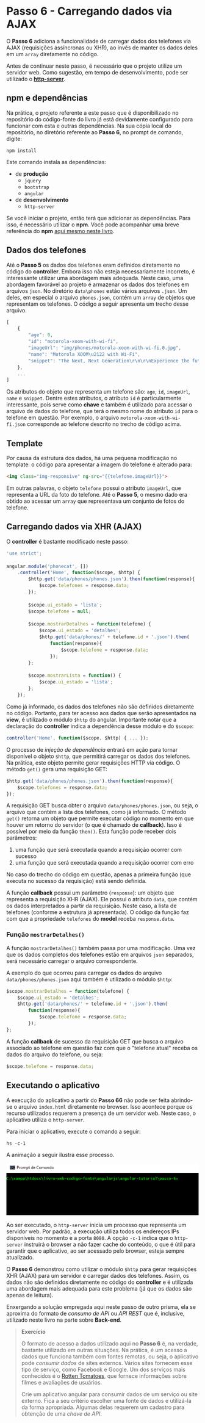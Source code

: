 # Passo 6 - Carregando dados via AJAX

O **Passo 6** adiciona a funcionalidade de carregar dados dos telefones via AJAX (requisições assíncronas ou XHR), ao invés de manter os dados deles em um `array` diretamente no código.

Antes de continuar neste passo, é necessário que o projeto utilize um servidor web. Como sugestão, em tempo de desenvolvimento, pode ser utilizado o [**http-server**](https://www.npmjs.com/package/http-server).

## npm e dependências 

Na prática, o projeto referente a este passo que é disponibilizado no repositório do código-fonte do livro já está devidamente configurado para funcionar com esta e outras dependências. Na sua cópia local do repositório, no diretório referente ao **Passo 6**, no prompt de comando, digite:

```
npm install
```

Este comando instala as dependências:
* de **produção**
    * `jquery`
    * `bootstrap`
    * `angular`
* de **desenvolvimento**
    * `http-server`

Se você iniciar o projeto, então terá que adicionar as dependências. Para isso, é necessário utilizar o **npm**. Você pode acompanhar uma breve referência do **npm** [aqui mesmo neste livro](../ferramentas/npm.md).

## Dados dos telefones

Até o **Passo 5** os dados dos telefones eram definidos diretamente no código do **controller**. Embora isso não esteja necessariamente incorreto, é interessante utilizar uma abordagem mais adequada. Neste caso, uma abordagem favorável ao projeto é armazenar os dados dos telefones em arquivos `json`. No diretório `data\phones` estão vários arquivos `.json`. Um deles, em especial o arquivo `phones.json`, contém um `array` de objetos que representam os telefones. O código a seguir apresenta um trecho desse arquivo.

```javascript
[
    {
        "age": 0, 
        "id": "motorola-xoom-with-wi-fi", 
        "imageUrl": "img/phones/motorola-xoom-with-wi-fi.0.jpg", 
        "name": "Motorola XOOM\u2122 with Wi-Fi", 
        "snippet": "The Next, Next Generation\r\n\r\nExperience the future with Motorola XOOM with Wi-Fi, the world's first tablet powered by Android 3.0 (Honeycomb)."
    },
    ...
]
```

Os atributos do objeto que representa um telefone são: `age`, `id`, `imageUrl`, `name` e `snippet`. Dentre estes atributos, o atributo `id` é particularmente interessante, pois serve como **chave** e também é utilizado para acessar o arquivo de dados do telefone, que terá o mesmo nome do atributo `id` para o telefone em questão. Por exemplo, o arquivo `motorola-xoom-with-wi-fi.json` corresponde ao telefone descrito no trecho de código acima.


## Template

Por causa da estrutura dos dados, há uma pequena modificação no template: o código para apresentar a imagem do telefone é alterado para:

```html
<img class="img-responsive" ng-src="{{telefone.imageUrl}}">
```

Em outras palavras, o objeto `telefone` possui o atributo `imageUrl`, que representa a URL da foto do telefone. Até o **Passo 5**, o mesmo dado era obtido ao acessar um `array` que representava um conjunto de fotos do telefone.

## Carregando dados via XHR (AJAX)

O **controller** é bastante modificado neste passo:

```javascript
'use strict';

angular.module('phonecat', [])
    .controller('Home', function($scope, $http) {
        $http.get('data/phones/phones.json').then(function(response){
            $scope.telefones = response.data;
        });
        
        $scope.ui_estado = 'lista';
        $scope.telefone = null;
        
        $scope.mostrarDetalhes = function(telefone) {
            $scope.ui_estado = 'detalhes';
            $http.get('data/phones/' + telefone.id + '.json').then(
                function(response){
                    $scope.telefone = response.data;
                });
        };
        
        $scope.mostrarLista = function() {
            $scope.ui_estado = 'lista';
        };
    });
```

Como já informado, os dados dos telefones não são definidos diretamente no código. Portanto, para ter acesso aos dados que serão apresentados na **view**, é utilizado o módulo `$http` do angular. Importante notar que a declaração do **controller** indica a dependência desse módulo e do `$scope`:

```javascript
controller('Home', function($scope, $http) { ... });
```

O processo de *injeção de dependência* entrará em ação para tornar disponível o objeto `$http`, que permitirá carregar os dados dos telefones. Na prática, este objeto permite gerar requisições HTTP via código. O método `get()` gera uma requisição GET:

```javascript
$http.get('data/phones/phones.json').then(function(response){
    $scope.telefones = response.data;
});
```

A requisição GET busca obter o arquivo `data/phones/phones.json`, ou seja, o arquivo que contém a lista dos telefones, como já informado. O método `get()` retorna um objeto que permite executar código no momento em que houver um retorno do servidor (o que é chamado de **callback**). Isso é possível por meio da função `then()`. Esta função pode receber dois parâmetros:
1. uma função que será executada quando a requisição ocorrer com sucesso
2. uma função que será executada quando a requisição ocorrer com erro

No caso do trecho do código em questão, apenas a primeira função (que executa no sucesso da requisição) está sendo definida. 

A função **callback** possui um parâmetro (`response`): um objeto que representa a requisição XHR (AJAX). Ele possui o atributo `data`, que contém os dados interpretados a partir da requisição. Neste caso, a lista de telefones (conforme a estrutura já apresentada). O código da função faz com que a propriedade `telefones` do **model** receba `response.data`.

### Função `mostrarDetalhes()`

A função `mostrarDetalhes()` também passa por uma modificação. Uma vez que os dados completos dos telefones estão em arquivos `json` separados, será necessário carregar o arquivo correspondente. 

A exemplo do que ocorreu para carregar os dados do arquivo `data/phones/phones.json` aqui também é utilizado o módulo `$http`:

```javascript
$scope.mostrarDetalhes = function(telefone) {
    $scope.ui_estado = 'detalhes';
    $http.get('data/phones/' + telefone.id + '.json').then(
        function(response){
            $scope.telefone = response.data;
        });
};
```

A função **callback** de sucesso da requisição GET que busca o arquivo associado ao telefone em questão faz com que o "telefone atual" receba os dados do arquivo do telefone, ou seja:

```javascript
$scope.telefone = response.data;
```

## Executando o aplicativo

A execução do aplicativo a partir do **Passo 66** não pode ser feita abrindo-se o arquivo `index.html` diretamente no browser. Isso acontece porque os recurso utilizados requerem a presença de um servidor web. Neste caso, o aplicativo utiliza o `http-server`.

Para iniciar o aplicativo, execute o comando a seguir:

```
hs -c-1
```

A animação a seguir ilustra esse processo.

![](passo-6-http-server.gif)

Ao ser executado, o `http-server` inicia um processo que representa um servidor web. Por padrão, a execução utiliza todos os endereços IPs disponíveis no momento e a porta `8080`. A opção `-c-1` indica que o `http-server` instruirá o browser a não fazer cache do conteúdo, o que é útil para garantir que o aplicativo, ao ser acessado pelo browser, esteja sempre atualizado.

O **Passo 6** demonstrou como utilizar o módulo `$http` para gerar requisições XHR (AJAX) para um servidor e carregar dados dos telefones. Assim, os dados não são definidos diretamente no código do **controller** e é utilizada uma abordagem mais adequada para este problema (já que os dados são apenas de leitura). 

Enxergando a solução empregada aqui neste passo de outro prisma, ela se aproxima do formato de *consumo de API* ou *API REST* que é, inclusive, utilizado neste livro na parte sobre **Back-end**.

> **Exercício**
>
> O formato de acesso a dados utilizado aqui no **Passo 6** é, na verdade, bastante utilizado em outras situações. Na prática, é um acesso a dados que funciona também com fontes remotas, ou seja, o aplicativo pode *consumir dados* de sites externos. Vários sites fornecem esse tipo de serviço, como Facebook e Google. Um dos serviços mais conhecidos é o [Rotten Tomatoes](http://developer.rottentomatoes.com/), que fornece informações sobre filmes e avaliações de usuários.
> 
> Crie um aplicativo angular para consumir dados de um serviço ou site externo. Fica a seu critério escolher uma fonte de dados e utilizá-la da forma apropriada. Algumas delas requerem um cadastro para obtenção de uma *chave de API*.